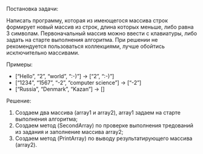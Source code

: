 Постановка задачи:

Написать программу, которая из имеющегося массива строк формирует новый массив из строк,
длина которых меньше, либо равна 3 символам.
Первоначальный массив можно ввести с клавиатуры, либо задать на старте выполнения алгоритма.
При решении не рекомендуется пользоваться коллекциями, лучше обойтись исключительно массивами.

Примеры:
* [“Hello”, “2”, “world”, “:-)”] → [“2”, “:-)”]
* [“1234”, “1567”, “-2”, “computer science”] → [“-2”]
* [“Russia”, “Denmark”, “Kazan”] → []

Решение:

1. Создаем два массива (array1 и array2), array1 задаем на старте выполнения алгоритма;
2. Создаем метод (SecondArray) по проверке выполнения тредований из задания и заполнение массива array2;
3. Создаем метод (PrintArray) по выводу результатирующего массива (array2).